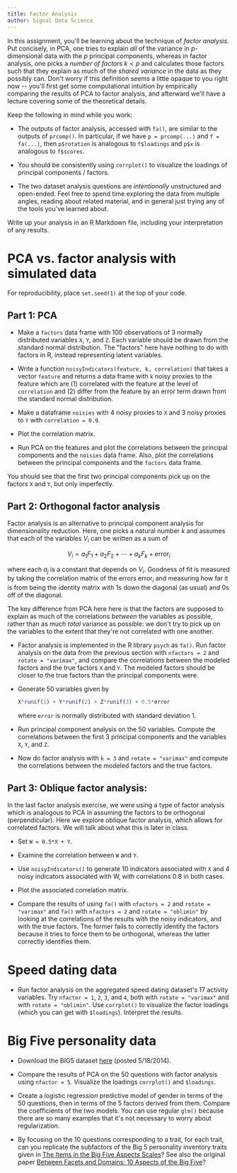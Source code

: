 ```yaml
---
title: Factor Analysis
author: Signal Data Science
---
```


In this assignment, you'll be learning about the technique of *factor analysis*. Put concisely, in PCA, one tries to explain *all* of the variance in $p$-dimensional data with the $p$ principal components, whereas in factor analysis, one picks a *number of factors* $k < p$ and calculates those factors such that they explain as much of the *shared variance* in the data as they possibly can. Don't worry if this definition seems a little opaque to you right now -- you'll first get some computational intuition by empirically comparing the results of PCA to factor analysis, and afterward we'll have a lecture covering some of the theoretical details.

Keep the following in mind while you work:

* The outputs of factor analysis, accessed with `fa()`, are similar to the outputs of `prcomp()`. In particular, if we have `p = prcomp(...)` and `f = fa(...)`, then `p$rotation` is analogous to `f$loadings` and `p$x` is analogous to `f$scores`.

* You should be consistently using `corrplot()` to visualize the loadings of principal components / factors.

* The two dataset analysis questions are *intentionally* unstructured and open-ended. Feel free to spend time exploring the data from multiple angles, reading about related material, and in general just trying any of the tools you've learned about.

Write up your analysis in an R Markdown file, including your interpretation of any results.

PCA vs. factor analysis with simulated data
===========================================

For reproducibility, place `set.seed(1)` at the top of your code.

Part 1: PCA
-----------

* Make a `factors` data frame with 100 observations of 3 normally distributed variables `X`, `Y`, and `Z`. Each variable should be drawn from the standard normal distribution. The "factors" here have nothing to do with factors in R, instead representing latent variables.  

* Write a function `noisyIndicators(feature, k, correlation)` that takes a vector `feature` and returns a data frame with `k` noisy proxies to the feature which are (1) correlated with the feature at the level of `correlation` and (2) differ from the feature by an error term drawn from the standard normal distribution.

* Make a dataframe `noisies` with 4 noisy proxies to `X` and 3 noisy proxies to `Y` with `correlation = 0.9`.

* Plot the correlation matrix.

* Run PCA on the features and plot the correlations between the principal components and the `noisies` data frame. Also, plot the correlations between the principal components and the `factors` data frame.

You should see that the first two principal components pick up on the factors `X` and `Y`, but only imperfectly.

Part 2: Orthogonal factor analysis
----------------------------------
Factor analysis is an alternative to principal component analysis for dimensionality reduction. Here, one picks a natural number $k$ and assumes that each of the variables $V_i$ can be written as a sum of 

$$V_i = a_1F_1 + a_2F_2 + \cdots + a_kF_k + \mathrm{error}_i$$

where each $a_j$ is a constant that depends on $V_i$. Goodness of fit is measured by taking the correlation matrix of the errors $\mathrm{error}_i$ and measuring how far it is from being the identity matrix with 1s down the diagonal (as usual) and 0s off of the diagonal. 

The key difference from PCA here here is that the factors are supposed to explain as much of the correlations *between* the variables as possible, rather than as much *total* variance as possible: we don't try to pick up on the variables to the extent that they're not correlated with one another.

* Factor analysis is implemented in the R library `psych` as `fa()`. Run factor analysis on the data from the previous section with `nfactors = 2` and `rotate = "varimax"`, and compare the correlations between the modeled factors and the true factors `X` and `Y`.  The modeled factors should be closer to the true factors than the principal components were.

* Generate 50 variables given by
	
	```r
	X*runif(1) + Y*runif(2) + Z*runif(3) + 0.5*error
	```

	where `error` is normally distributed with standard deviation 1.

* Run principal component analysis on the 50 variables. Compute the correlations between the first 3 principal components and the variables `X`, `Y`, and `Z`.

* Now do factor analysis with `k = 3` and `rotate = "varimax"` and compute the correlations between the modeled factors and the true factors.

Part 3: Oblique factor analysis:
--------------------------------

In the last factor analysis exercise, we were using a type of factor analysis which is analogous to PCA in assuming the factors to be orthogonal (perpendicular). Here we explore oblique factor analysis, which allows for correlated factors. We will talk about what this is later in class.

* Set `W = 0.5*X + Y`.

* Examine the correlation between `W` and `Y`.

* Use `noisyIndicators()` to generate 10 indicators associated with `X` and 4 noisy indicators associated with W, with correlations 0.8 in both cases.

* Plot the associated correlation matrix. 

* Compare the results of using `fa()` with `nfactors = 2` and `rotate = "varimax"` and `fa()` with `nfactors = 2` and `rotate = "oblimin"` by looking at the correlations of the results with the noisy indicators, and with the true factors. The former fails to correctly identify the factors because it tries to force them to be orthogonal, whereas the latter correctly identifies them.

Speed dating data
=================

* Run factor analysis on the aggregated speed dating dataset's 17 activity variables. Try `nfactor = 1`, `2`, `3`, and `4`, both with `rotate = "varimax"` and with `rotate = "oblimin"`. Use `corrplot()` to visualize the factor loadings (which you can get with `$loadings`). Interpret the results.

Big Five personality data
=========================

* Download the BIG5 dataset [here](http://personality-testing.info/_rawdata/) (posted 5/18/2014). 

* Compare the results of PCA on the 50 questions with factor analysis using `nfactor = 5`.  Visualize the loadings `corrplot()` and `$loadings`.

* Create a logistic regression predictive model of gender in terms of the 50 questions, then in terms of the 5 factors derived from them. Compare the coefficients of the two models. You can use regular `glm()` because there are so many examples that it's not necessary to worry about regularization. 

* By focusing on the 10 questions corresponding to a trait, for each trait, can you replicate the subfactors of the Big 5 personality inventory traits given in [The Items in the Big Five Aspects Scales](http://ipip.ori.org/BFASKeys.htm)? See also the original paper [Between Facets and Domains: 10 Aspects of the Big Five](http://jordanbpeterson.com/Psy230H/docs/2014/15DeYoung.pdf)?